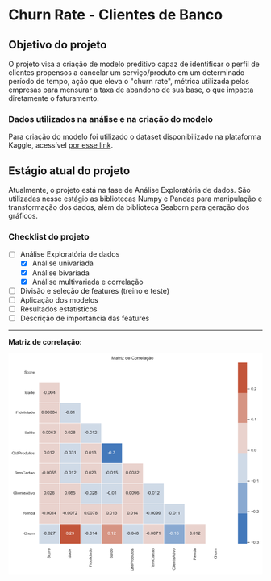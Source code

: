 # Churn Rate - Clientes de Banco

## Objetivo do projeto
O projeto visa a criação de modelo preditivo capaz de identificar o perfil de clientes propensos a cancelar um serviço/produto em um determinado período de tempo, ação que eleva o "churn rate", métrica utilizada pelas empresas para mensurar a taxa de abandono de sua base, o que impacta diretamente o faturamento.

### Dados utilizados na análise e na criação do modelo
Para criação do modelo foi utilizado o dataset disponibilizado na plataforma Kaggle, acessível [por esse link](https://www.kaggle.com/datasets/mathchi/churn-for-bank-customers).
## Estágio atual do projeto
Atualmente, o projeto está na fase de Análise Exploratória de dados.
São utilizadas nesse estágio as bibliotecas Numpy e Pandas para manipulação e transformação dos dados, além da biblioteca Seaborn para geração dos gráficos.

### Checklist do projeto

- [ ] Análise Exploratória de dados
  - [x] Análise univariada
  - [x] Análise bivariada
  - [x] Análise multivariada e correlação
- [ ] Divisão e seleção de features (treino e teste)
- [ ] Aplicação dos modelos
- [ ] Resultados estatísticos
- [ ] Descrição de importância das features

________________________________________________________________


**Matriz de correlação:**

![Matriz de Correlação](https://github.com/willyferreira/bank_churn/blob/7a325b44fffb1bdac953ab10acac3abbf9e1e619/figures/Corr_Matriz.png)


